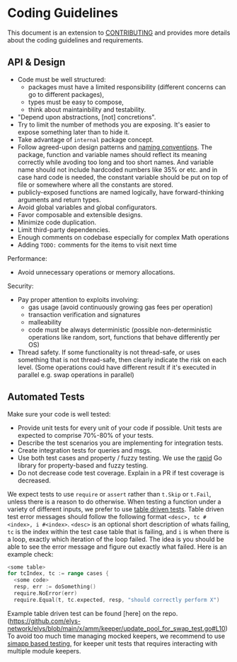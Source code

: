 # Coding Guidelines

This document is an extension to [CONTRIBUTING](./CONTRIBUTING.md) and provides more details about the coding guidelines and requirements.

## API & Design

- Code must be well structured:
  - packages must have a limited responsibility (different concerns can go to different packages),
  - types must be easy to compose,
  - think about maintainbility and testability.
- "Depend upon abstractions, [not] concretions".
- Try to limit the number of methods you are exposing. It's easier to expose something later than to hide it.
- Take advantage of `internal` package concept.
- Follow agreed-upon design patterns and [naming conventions](https://medium.com/@kdnotes/golang-naming-rules-and-conventions-8efeecd23b68). The package, function and variable names should reflect its meaning correctly while avoding too long and too short names. And variable name should not include hardcoded numbers like 35% or etc. and in case hard code is needed, the constant variable should be put on top of file or somewhere where all the constants are stored.
- publicly-exposed functions are named logically, have forward-thinking arguments and return types.
- Avoid global variables and global configurators.
- Favor composable and extensible designs.
- Minimize code duplication.
- Limit third-party dependencies.
- Enough comments on codebase especially for complex Math operations
- Adding `TODO:` comments for the items to visit next time

Performance:

- Avoid unnecessary operations or memory allocations.

Security:

- Pay proper attention to exploits involving:
  - gas usage (avoid continuously growing gas fees per operation)
  - transaction verification and signatures
  - malleability
  - code must be always deterministic (possible non-deterministic operations like random, sort, functions that behave differently per OS)
- Thread safety. If some functionality is not thread-safe, or uses something that is not thread-safe, then clearly indicate the risk on each level. (Some operations could have different result if it's executed in parallel e.g. swap operations in parallel)

## Automated Tests

Make sure your code is well tested:

- Provide unit tests for every unit of your code if possible. Unit tests are expected to comprise 70%-80% of your tests.
- Describe the test scenarios you are implementing for integration tests.
- Create integration tests for queries and msgs.
- Use both test cases and property / fuzzy testing. We use the [rapid](pgregory.net/rapid) Go library for property-based and fuzzy testing.
- Do not decrease code test coverage. Explain in a PR if test coverage is decreased.

We expect tests to use `require` or `assert` rather than `t.Skip` or `t.Fail`,
unless there is a reason to do otherwise.
When testing a function under a variety of different inputs, we prefer to use
[table driven tests](https://github.com/golang/go/wiki/TableDrivenTests).
Table driven test error messages should follow the following format
`<desc>, tc #<index>, i #<index>`.
`<desc>` is an optional short description of whats failing, `tc` is the
index within the test case table that is failing, and `i` is when there
is a loop, exactly which iteration of the loop failed.
The idea is you should be able to see the
error message and figure out exactly what failed.
Here is an example check:

```go
<some table>
for tcIndex, tc := range cases {
  <some code>
  resp, err := doSomething()
  require.NoError(err)
  require.Equal(t, tc.expected, resp, "should correctly perform X")
```

Example table driven test can be found [here] on the repo.(https://github.com/elys-network/elys/blob/main/x/amm/keeper/update_pool_for_swap_test.go#L10)
To avoid too much time managing mocked keepers, we recommend to use [simapp based testing](https://github.com/elys-network/elys/blob/main/x/amm/keeper/keeper_test.go#L27), for keeper unit tests that requires interacting with multiple module keepers.
